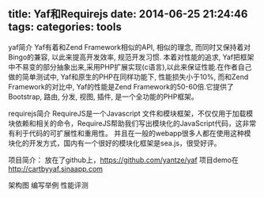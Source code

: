 title: Yaf和Requirejs
date: 2014-06-25 21:24:46
tags:
categories: tools
---


yaf简介
Yaf有着和Zend Framework相似的API, 相似的理念, 而同时又保持着对Bingo的兼容, 以此来提高开发效率, 规范开发习惯. 本着对性能的追求, Yaf把框架中不易变的部分抽象出来,采用PHP扩展实现(c语言),以此来保证性能.在作者自己做的简单测试中, Yaf和原生的PHP在同样功能下, 性能损失小于10%, 而和Zend Framework的对比中, Yaf的性能是Zend Framework的50-60倍.它提供了Bootstrap, 路由, 分发, 视图, 插件, 是一个全功能的PHP框架。

requirejs简介
RequireJS是一个Javascript 文件和模块框架，不仅仅用于加载模块依赖和相关的命令，RequireJS帮助我们写出模块化的JavaScript代码，这非常有利于代码的可扩展性和重用性。 并且在一般的webapp很多人都在使用这种模块化的开发方式，国内有一个很好的模块化框架是sea.js，很受好评。

项目简介：
放在了github上，https://github.com/yantze/yaf
项目demo在 http://cartbyyaf.sinaapp.com

架构图
编写举例
性能评测


